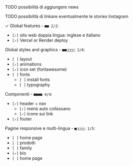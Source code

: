


TODO possibilità di aggiungere news

TODO possibilità di linkare eventualmente le stories Instagram

✓ Global features - `■■ 2/2`:
  * `[✓]` sito web doppia lingua: inglese e italiano
  * `[✓]` Vercel or Render deploy

Global styles and graphics - `■■□□□□ 2/6`:
  * `[ ]` layout
  * `[✓]` animations
  * `[✓]` icon set (fontawesome)
  * `[ ]` fonts
    * `[ ]` install fonts
    * `[ ]` typography

Componenti - `■■■■ 4/4`:
  * `[✓]` header + nav
    * `[✓]` menù auto collassano
    * `[✓]` icone sui link
  * `[✓]` footer

Pagine responsive e multi-lingua - `■□□□□ 1/5`:
  * `[ ]` home page
  * `[ ]` prodotti
  * `[ ]` family
  * `[✓]` bio
  * `[ ]` home page